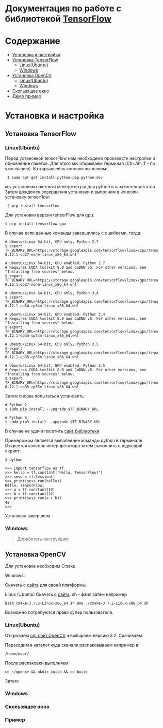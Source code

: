 # Документация по работе с библиотекой [TensorFlow](https://www.tensorflow.org/)

# Содержание
+ [Установка и настройка](#install)
 + [Установка TensorFlow](#TensorFlow)
   + [Linux(Ubuntu)](#install_Linux)
   + [Windows](#install_Windows)
 + [Установка OpenCV](#openCV)
   + [Linux(Ubuntu)](#lin_opencv)
   + [Windows](#WinCV)
+ [Скользящее окно](#slidingWindow)
+ [Демо пример](#demo)

# <a name="install"></a> Установка и настройка


## <a name="TensorFlow"></a> Установка TensorFlow
### <a name="install_Linux"></a> Linux(Ubuntu)
Перед установкой tensorFlow нам необходимо произвести настройки и обновление пакетов.
Для этого мы открываем терминал (Ctr+Alt+T - по умолчанию). В открывшейся консоли выполним:

     $ sudo apt-get install python-pip python-dev
мы установим пакетный менеджер pip для python и сам интерпретатор.
Затем дождемся зовершения установки  и выполним в консоли установку tensorflow:

     $ pip install tensorflow
Для установки версии tensorFlow для gpu:

    $ pip install tensorflow-gpu

В случае если данные команды завершились с ошибками, тогда:

    # Ubuntu/Linux 64-bit, CPU only, Python 2.7
    $ export TF_BINARY_URL=https://storage.googleapis.com/tensorflow/linux/cpu/tensorflow-0.12.1-cp27-none-linux_x86_64.whl

    # Ubuntu/Linux 64-bit, GPU enabled, Python 2.7
    # Requires CUDA toolkit 8.0 and CuDNN v5. For other versions, see "Installing from sources" below.
    $ export TF_BINARY_URL=https://storage.googleapis.com/tensorflow/linux/gpu/tensorflow_gpu-0.12.1-cp27-none-linux_x86_64.whl

    # Ubuntu/Linux 64-bit, CPU only, Python 3.4
    $ export TF_BINARY_URL=https://storage.googleapis.com/tensorflow/linux/cpu/tensorflow-0.12.1-cp34-cp34m-linux_x86_64.whl

    # Ubuntu/Linux 64-bit, GPU enabled, Python 3.4
    # Requires CUDA toolkit 8.0 and CuDNN v5. For other versions, see "Installing from sources" below.
    $ export TF_BINARY_URL=https://storage.googleapis.com/tensorflow/linux/gpu/tensorflow_gpu-0.12.1-cp34-cp34m-linux_x86_64.whl

    # Ubuntu/Linux 64-bit, CPU only, Python 3.5
    $ export TF_BINARY_URL=https://storage.googleapis.com/tensorflow/linux/cpu/tensorflow-0.12.1-cp35-cp35m-linux_x86_64.whl

    # Ubuntu/Linux 64-bit, GPU enabled, Python 3.5
    # Requires CUDA toolkit 8.0 and CuDNN v5. For other versions, see "Installing from sources" below.
    $ export TF_BINARY_URL=https://storage.googleapis.com/tensorflow/linux/gpu/tensorflow_gpu-0.12.1-cp35-cp35m-linux_x86_64.whl

Затем сноваа попытаться установить:

    # Python 2
    $ sudo pip install --upgrade $TF_BINARY_URL

    # Python 3
    $ sudo pip3 install --upgrade $TF_BINARY_URL

В случае не удачи посетить [сайт библиотеки](https://www.tensorflow.org/get_started/os_setup)

Примеромом является выполнение команды _python_ в терминале. Откроется консоль интерпретатора
затем выполнить следующий скрипт:

    $ python

    >>> import tensorflow as tf
    >>> hello = tf.constant('Hello, TensorFlow!')
    >>> sess = tf.Session()
    >>> print(sess.run(hello))
    Hello, TensorFlow!
    >>> a = tf.constant(10)
    >>> b = tf.constant(32)
    >>> print(sess.run(a + b))
    42
    >>>

Установка завершена.

### <a name="install_Windows"></a> Windows
>Доработать инструкцию

## <a name="openCV"></a> Установка OpenCV
Для установке необходим Cmake.

Windows:

Скачать с [сайта](https://cmake.org/)  для своей платформы.

Linux (Ubuntu)
Скачать с [сайта](https://cmake.org/). sh - фаил затем например

    bash cmake-3.7.2-Linux-x86_64.sh или ./cmake-3.7.2-Linux-x86_64.sh

Возможно потребуются права супер пользователя.



### <a name="lin_opencv"></a> Linux(Ubuntu)
Открываем [оф. сайт OpenCV](http://opencv.org/downloads.html)
и выбираем версию 3.2. Скачиваем.

Переходим в каталог куда скачали распаковываем например в

    /home/user/
После распаковки выполняем

    cd ~/opencv && mkdir build && cd build
Затем:

### <a name="WinCV"></a> Windows

### <a name="slidingWindow"></a> Скользящее окно

### <a name="demo"></a> Пример
